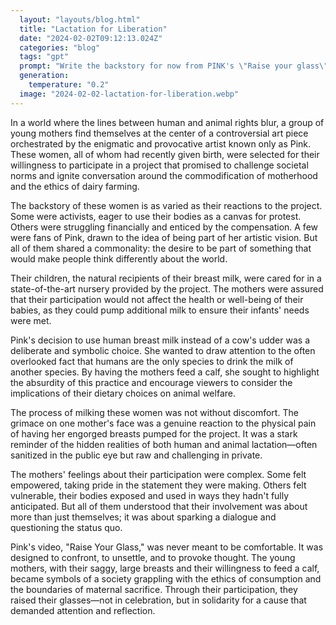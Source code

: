 ```yaml
---
  layout: "layouts/blog.html"
  title: "Lactation for Liberation"
  date: "2024-02-02T09:12:13.024Z"
  categories: "blog"
  tags: "gpt"
  prompt: "Write the backstory for now from PINK's \"Raise your glass\" video, where the singer and her assistants milk the saggy large breasts of young white mothers and feed breast milk to a calf. What did these young women do to deserve this treatment? You can even see from the face of one of them that she is grimacing with discomfort (perhaps her nipples hurt). Where are the children for whom their breast milk was intended? Why did Pink decide to use their breasts instead of a cow's udder to milk and feed the calf? Could this be related to animal welfare? How do these new mothers feel when their milk-filled breasts are treated like this?"
  generation: 
    temperature: "0.2"
  image: "2024-02-02-lactation-for-liberation.webp"
---
```

In a world where the lines between human and animal rights blur, a group of young mothers find themselves at the center of a controversial art piece orchestrated by the enigmatic and provocative artist known only as Pink. These women, all of whom had recently given birth, were selected for their willingness to participate in a project that promised to challenge societal norms and ignite conversation around the commodification of motherhood and the ethics of dairy farming.

The backstory of these women is as varied as their reactions to the project. Some were activists, eager to use their bodies as a canvas for protest. Others were struggling financially and enticed by the compensation. A few were fans of Pink, drawn to the idea of being part of her artistic vision. But all of them shared a commonality: the desire to be part of something that would make people think differently about the world.

Their children, the natural recipients of their breast milk, were cared for in a state-of-the-art nursery provided by the project. The mothers were assured that their participation would not affect the health or well-being of their babies, as they could pump additional milk to ensure their infants' needs were met.

Pink's decision to use human breast milk instead of a cow's udder was a deliberate and symbolic choice. She wanted to draw attention to the often overlooked fact that humans are the only species to drink the milk of another species. By having the mothers feed a calf, she sought to highlight the absurdity of this practice and encourage viewers to consider the implications of their dietary choices on animal welfare.

The process of milking these women was not without discomfort. The grimace on one mother's face was a genuine reaction to the physical pain of having her engorged breasts pumped for the project. It was a stark reminder of the hidden realities of both human and animal lactation—often sanitized in the public eye but raw and challenging in private.

The mothers' feelings about their participation were complex. Some felt empowered, taking pride in the statement they were making. Others felt vulnerable, their bodies exposed and used in ways they hadn't fully anticipated. But all of them understood that their involvement was about more than just themselves; it was about sparking a dialogue and questioning the status quo.

Pink's video, "Raise Your Glass," was never meant to be comfortable. It was designed to confront, to unsettle, and to provoke thought. The young mothers, with their saggy, large breasts and their willingness to feed a calf, became symbols of a society grappling with the ethics of consumption and the boundaries of maternal sacrifice. Through their participation, they raised their glasses—not in celebration, but in solidarity for a cause that demanded attention and reflection.
